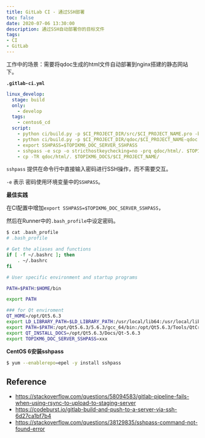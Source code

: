 ```yaml
---
title: GitLab CI - 通过SSH部署
toc: false
date: 2020-07-06 13:30:00
description: 通过SSH自动部署你的目标文件
tags:
- CI
- GitLab
---
```


工作中的场景：需要将qdoc生成的html文件自动部署到nginx搭建的静态网站下。

**`.gitlab-ci.yml`**

```yaml
linux_develop:
  stage: build
  only:
    - develop
  tags:
    - centos6_cd
  script:
    - python ci/build.py -p $CI_PROJECT_DIR/src/$CI_PROJECT_NAME.pro -b $CI_PROJECT_DIR/build/$CI_COMMIT_REF_NAME/$CI_JOB_NAME -m release
    - python ci/build.py -p $CI_PROJECT_DIR/qdoc/$CI_PROJECT_NAME-qdoc.pro -b $CI_PROJECT_DIR/build/$CI_COMMIT_REF_NAME/$CI_JOB_NAME -m release
    - export SSHPASS=$TOPIKM6_DOC_SERVER_SSHPASS
    - sshpass -e scp -o stricthostkeychecking=no -prq qdoc/html/. $TOPIKM6_DOC_SERVER:/data/docker_data/topikm6doc/html/$CI_PROJECT_NAME/
    - cp -TR qdoc/html/. $TOPIKM6_DOCS/$CI_PROJECT_NAME/
```

`sshpass` 提供在命令行中直接输入密码进行SSH操作，而不需要交互。

`-e` 表示 密码使用环境变量中的`SSHPASS`。

**最佳实践**

在CI配置中增加`export SSHPASS=$TOPIKM6_DOC_SERVER_SSHPASS`，

然后在Runner中的`.bash_profile`中设定密码。

```bash
$ cat .bash_profile 
# .bash_profile

# Get the aliases and functions
if [ -f ~/.bashrc ]; then
	. ~/.bashrc
fi

# User specific environment and startup programs

PATH=$PATH:$HOME/bin

export PATH

### for Qt enviroment
QT_HOME=/opt/Qt5.6.3
export LD_LIBRARY_PATH=$LD_LIBRARY_PATH:/usr/local/lib64:/usr/local/lib
export PATH=$PATH:/opt/Qt5.6.3/5.6.3/gcc_64/bin:/opt/Qt5.6.3/Tools/QtCreator/bin
export QT_INSTALL_DOCS=/opt/Qt5.6.3/Docs/Qt-5.6.3
export TOPIKM6_DOC_SERVER_SSHPASS=xxx
```

**CentOS 6安装sshpass**

```bash
$ yum --enablerepo=epel -y install sshpass
```

## Reference

- https://stackoverflow.com/questions/58094583/gitlab-pipeline-fails-when-using-rsync-to-upload-to-staging-server
- https://codeburst.io/gitlab-build-and-push-to-a-server-via-ssh-6d27ca1bf7b4
- https://stackoverflow.com/questions/38129835/sshpass-command-not-found-error